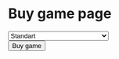 <title>Buy game.com</title>
<h1>                   Buy game page</h1>
<select>
  <option>Standart</option>
  <option>With LAN game</option>
  <option>Wthis new levels</option>
  <option>Witn LAN game and new leves</option>
</select>
<div>
  <button>Buy game</button>
  <a href="">
</div>

